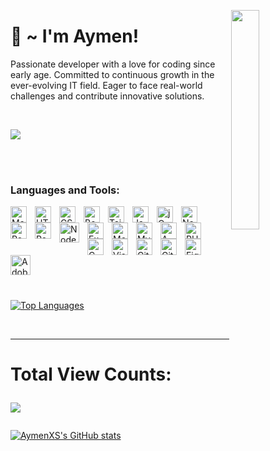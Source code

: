 <p>
  <img src="https://github.com/AymenXS/AymenXS/assets/93975456/8109f4c1-4f40-43ae-ab71-020557905b93" align="right" width="30%"/>
</p>



###

# 👻 ~ I'm Aymen! 
Passionate developer with a love for coding since early age. Committed to continuous growth in the ever-evolving IT field. Eager to face real-world challenges and contribute innovative solutions.

<br/>

<a href="http://www.github.com/AymenXS"><img src="https://github-readme-streak-stats.herokuapp.com/?user=AymenXS&stroke=ffffff&background=1c1917&ring=0891b2&fire=0891b2&currStreakNum=ffffff&currStreakLabel=0891b2&sideNums=ffffff&sideLabels=ffffff&dates=ffffff&hide_border=true" /></a>


<br/>
<br/>

### Languages and Tools:

<img align="left" alt="Markdown" width="26px" src="https://cdn.jsdelivr.net/gh/devicons/devicon/icons/markdown/markdown-original.svg" style="padding-right:10px;" />
<img align="left" alt="HTML5" width="26px" src="https://cdn.jsdelivr.net/gh/devicons/devicon/icons/html5/html5-original.svg" style="padding-right:10px;" />
<img align="left" alt="CSS3" width="26px" src="https://cdn.jsdelivr.net/gh/devicons/devicon/icons/css3/css3-original.svg" style="padding-right:10px;" />
<img align="left" alt="Bootstrap" width="26px" src="https://cdn.jsdelivr.net/gh/devicons/devicon/icons/bootstrap/bootstrap-original-wordmark.svg" style="padding-right:10px;" />
<img align="left" alt="TailwindCSS" width="26px" src="https://cdn.jsdelivr.net/gh/devicons/devicon/icons/tailwindcss/tailwindcss-plain.svg" style="padding-right:10px;" />

<img align="left" alt="JavaScript" width="26px" src="https://cdn.jsdelivr.net/gh/devicons/devicon/icons/javascript/javascript-original.svg" style="padding-right:10px;" />
<img align="left" alt="jQuery" width="26px" src="https://cdn.jsdelivr.net/gh/devicons/devicon/icons/jquery/jquery-plain-wordmark.svg" style="padding-right:10px;" />
<img align="left" alt="NextJS" width="26px" src="https://cdn.jsdelivr.net/gh/devicons/devicon/icons/nextjs/nextjs-original.svg" style="padding-right:10px;" />
<img align="left" alt="ReactJS" width="26px" src="https://cdn.jsdelivr.net/gh/devicons/devicon/icons/react/react-original-wordmark.svg" style="padding-right:10px;" />
<img align="left" alt="Redux" width="26px" src="https://cdn.jsdelivr.net/gh/devicons/devicon/icons/redux/redux-original.svg" style="padding-right:10px;" />
<img align="left" alt="NodeJS" width="32px" src="https://cdn.jsdelivr.net/gh/devicons/devicon/icons/nodejs/nodejs-original.svg" style="padding-right:10px;" />
<img align="left" alt="Express" width="26px" src="https://cdn.jsdelivr.net/gh/devicons/devicon/icons/express/express-original.svg" style="padding-right:10px;" />

<img align="left" alt="MongoDB" width="26px" src="https://cdn.jsdelivr.net/gh/devicons/devicon/icons/mongodb/mongodb-original-wordmark.svg" style="padding-right:10px;" />
<img align="left" alt="MySQL" width="26px" src="https://cdn.jsdelivr.net/gh/devicons/devicon/icons/mysql/mysql-original.svg" style="padding-right:10px;" />
<img align="left" alt="AWS" width="26px" src="https://cdn.jsdelivr.net/gh/devicons/devicon/icons/amazonwebservices/amazonwebservices-original.svg" style="padding-right:10px;" />
                    
<img align="left" alt="PHP" width="26px" src="https://cdn.jsdelivr.net/gh/devicons/devicon/icons/php/php-original.svg" style="padding-right:10px;" />
<img align="left" alt="C" width="26px" src="https://cdn.jsdelivr.net/gh/devicons/devicon/icons/c/c-original.svg" style="padding-right:10px;" />

<br />
<br />
<br />

<img align="left" alt="Visual Studio Code" width="26px" src="https://cdn.jsdelivr.net/gh/devicons/devicon/icons/vscode/vscode-original.svg" style="padding-right:10px;" />
<img align="left" alt="Git" width="26px" src="https://cdn.jsdelivr.net/gh/devicons/devicon/icons/git/git-original.svg" style="padding-right:10px;" />
<img align="left" alt="GitHub" width="26px" src="https://user-images.githubusercontent.com/3369400/139448065-39a229ba-4b06-434b-bc67-616e2ed80c8f.png" style="padding-right:10px;" />
<img align="left" alt="Figma" width="26px" src="https://cdn.jsdelivr.net/gh/devicons/devicon/icons/figma/figma-original.svg" style="padding-right:10px;" />
<img align="left" alt="Adobe XD" width="32px" src="https://cdn.jsdelivr.net/gh/devicons/devicon/icons/xd/xd-line.svg" style="padding-right:10px;" />    
 

<br />
<br />
<br />
<br />
<br />


<a href="https://github.com/AymenXS" align="left"><img src="https://github-readme-stats.vercel.app/api/top-langs/?username=AymenXS&langs_count=10&title_color=0891b2&text_color=ffffff&icon_color=0891b2&bg_color=1c1917&hide_border=true&locale=en&custom_title=Top%20%Languages" alt="Top Languages" /></a>

<br />

---

# Total View Counts: <p align="left"> <img src="https://profile-counter.glitch.me/AymenXS/count.svg?"  /> </p>

<a href="http://www.github.com/AymenXS"><img src="https://github-readme-stats.vercel.app/api?username=AymenXS&show_icons=true&hide=&count_private=true&title_color=0891b2&text_color=ffffff&icon_color=0891b2&bg_color=1c1917&hide_border=true&show_icons=true" alt="AymenXS's GitHub stats" /></a>
